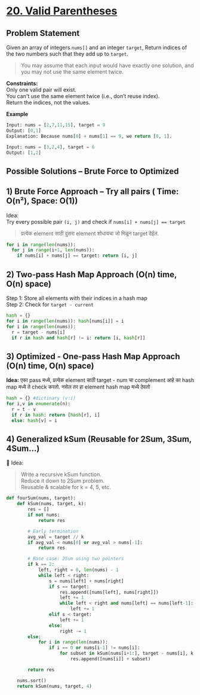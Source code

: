 # [20. Valid Parentheses](https://leetcode.com/problems/valid-parentheses/description/)

## Problem Statement
Given an array of integers `nums[]` and an integer `target`, Return indices of the two numbers such that they add up to `target`.  
> You may assume that each input would have exactly one solution, and you may not use the same element twice.

**Constraints:**  
Only one valid pair will exist.  
You can't use the same element twice (i.e., don’t reuse index).  
Return the indices, not the values.  

**Example**
```python
Input: nums = [2,7,11,15], target = 9
Output: [0,1]
Explanation: Because nums[0] + nums[1] == 9, we return [0, 1].
```
```python
Input: nums = [3,2,4], target = 6
Output: [1,2]
```
## Possible Solutions – Brute Force to Optimized
## 1) Brute Force Approach – Try all pairs ( Time: O(n²), Space: O(1))  
Idea:   
Try every possible pair `(i, j)` and check if `nums[i] + nums[j] == target `
> प्रत्येक element साठी दुसरा element शोधायचा जो मिळून target देईल.

```python
for i in range(len(nums)):
  for j in range(i+1, len(nums)):
    if nums[i] + nums[j] == target: return [i, j]
```
## 2) Two-pass Hash Map Approach (O(n) time, O(n) space)  
Step 1: Store all elements with their indices in a hash map  
Step 2: Check for `target - current`   

```python
hash = {}
for i in range(len(nums)): hash[nums[i]] = i 
for i in range(len(nums)):
  r = target - nums[i]
  if r in hash and hash[r] != i: return [i, hash[r]]
```

## 3) Optimized - One-pass Hash Map Approach (O(n) time, O(n) space)  
**Idea:** एका pass मध्ये, प्रत्येक element साठी target - num चा complement आहे का hash map मध्ये ते check करतो. नसेल तर हा element hash map मध्ये ठेवतो  
```python
hash = {} #dictinary (v:i)
for i,v in enumerate(n): 
  r = t - v
  if r in hash: return [hash[r], i]
  else: hash[v] = i
```

## 4) Generalized kSum (Reusable for 2Sum, 3Sum, 4Sum...)
🧠 Idea:
> Write a recursive kSum function.  
> Reduce it down to 2Sum problem.  
> Reusable & scalable for k = 4, 5, etc.

```python
def fourSum(nums, target):
    def kSum(nums, target, k):
        res = []
        if not nums:
            return res

        # Early termination
        avg_val = target // k
        if avg_val < nums[0] or avg_val > nums[-1]:
            return res

        # Base case: 2Sum using two pointers
        if k == 2:
            left, right = 0, len(nums) - 1
            while left < right:
                s = nums[left] + nums[right]
                if s == target:
                    res.append([nums[left], nums[right]])
                    left += 1
                    while left < right and nums[left] == nums[left-1]:
                        left += 1
                elif s < target:
                    left += 1
                else:
                    right -= 1
        else:
            for i in range(len(nums)):
                if i == 0 or nums[i-1] != nums[i]:
                    for subset in kSum(nums[i+1:], target - nums[i], k - 1):
                        res.append([nums[i]] + subset)

        return res

    nums.sort()
    return kSum(nums, target, 4)
```
